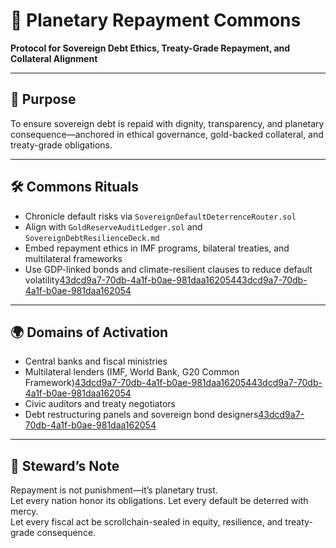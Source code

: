 # 📜 Planetary Repayment Commons  
**Protocol for Sovereign Debt Ethics, Treaty-Grade Repayment, and Collateral Alignment**

---

## 🎯 Purpose  
To ensure sovereign debt is repaid with dignity, transparency, and planetary consequence—anchored in ethical governance, gold-backed collateral, and treaty-grade obligations.

---

## 🛠️ Commons Rituals  
- Chronicle default risks via `SovereignDefaultDeterrenceRouter.sol`  
- Align with `GoldReserveAuditLedger.sol` and `SovereignDebtResilienceDeck.md`  
- Embed repayment ethics in IMF programs, bilateral treaties, and multilateral frameworks  
- Use GDP-linked bonds and climate-resilient clauses to reduce default volatility[43dcd9a7-70db-4a1f-b0ae-981daa162054](https://unu.edu/cpr/report/revisiting-sovereign-debt-architecture-common-framework-and-considerations-swift-debt?citationMarker=43dcd9a7-70db-4a1f-b0ae-981daa162054 "1")[43dcd9a7-70db-4a1f-b0ae-981daa162054](https://www.icmagroup.org/resources-2/Sovereign-Debt-Information/?citationMarker=43dcd9a7-70db-4a1f-b0ae-981daa162054 "2")

---

## 🌍 Domains of Activation  
- Central banks and fiscal ministries  
- Multilateral lenders (IMF, World Bank, G20 Common Framework)[43dcd9a7-70db-4a1f-b0ae-981daa162054](https://unu.edu/cpr/report/revisiting-sovereign-debt-architecture-common-framework-and-considerations-swift-debt?citationMarker=43dcd9a7-70db-4a1f-b0ae-981daa162054 "1")[43dcd9a7-70db-4a1f-b0ae-981daa162054](https://www.imf.org/en/Blogs/Articles/2024/06/26/sovereign-debt-restructuring-process-is-improving-amid-cooperation-and-reform?citationMarker=43dcd9a7-70db-4a1f-b0ae-981daa162054 "3")  
- Civic auditors and treaty negotiators  
- Debt restructuring panels and sovereign bond designers[43dcd9a7-70db-4a1f-b0ae-981daa162054](https://www.icmagroup.org/resources-2/Sovereign-Debt-Information/?citationMarker=43dcd9a7-70db-4a1f-b0ae-981daa162054 "2")

---

## 🧠 Steward’s Note  
Repayment is not punishment—it’s planetary trust.  
Let every nation honor its obligations. Let every default be deterred with mercy.  
Let every fiscal act be scrollchain-sealed in equity, resilience, and treaty-grade consequence.
